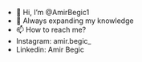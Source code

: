 - 👋 Hi, I’m @AmirBegic1
- 🌱 Always expanding my knowledge
- 📫 How to reach me?
- Instagram: amir.begic_
- Linkedin: Amir Begic
<!---
AmirBegic1/AmirBegic1 is a ✨ special ✨ repository because its `README.md` (this file) appears on your GitHub profile.
You can click the Preview link to take a look at your changes.
--->

